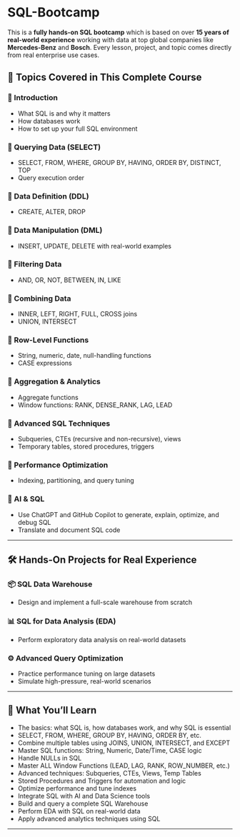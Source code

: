 # SQL-Bootcamp

This is a **fully hands-on SQL bootcamp** which is based on over **15 years of real-world experience** working with data at top global companies like **Mercedes-Benz** and **Bosch**. Every lesson, project, and topic comes directly from real enterprise use cases.

## 📘 Topics Covered in This Complete Course

### 🔹 Introduction
- What SQL is and why it matters
- How databases work
- How to set up your full SQL environment

### 🔹 Querying Data (SELECT)
- SELECT, FROM, WHERE, GROUP BY, HAVING, ORDER BY, DISTINCT, TOP
- Query execution order

### 🔹 Data Definition (DDL)
- CREATE, ALTER, DROP

### 🔹 Data Manipulation (DML)
- INSERT, UPDATE, DELETE with real-world examples

### 🔹 Filtering Data
- AND, OR, NOT, BETWEEN, IN, LIKE

### 🔹 Combining Data
- INNER, LEFT, RIGHT, FULL, CROSS joins  
- UNION, INTERSECT

### 🔹 Row-Level Functions
- String, numeric, date, null-handling functions  
- CASE expressions

### 🔹 Aggregation & Analytics
- Aggregate functions  
- Window functions: RANK, DENSE_RANK, LAG, LEAD

### 🔹 Advanced SQL Techniques
- Subqueries, CTEs (recursive and non-recursive), views  
- Temporary tables, stored procedures, triggers

### 🔹 Performance Optimization
- Indexing, partitioning, and query tuning

### 🔹 AI & SQL
- Use ChatGPT and GitHub Copilot to generate, explain, optimize, and debug SQL  
- Translate and document SQL code

---

## 🛠️ Hands-On Projects for Real Experience

### 📦 SQL Data Warehouse
- Design and implement a full-scale warehouse from scratch

### 📊 SQL for Data Analysis (EDA)
- Perform exploratory data analysis on real-world datasets

### ⚙️ Advanced Query Optimization
- Practice performance tuning on large datasets  
- Simulate high-pressure, real-world scenarios

---

## 🚀 What You’ll Learn

- The basics: what SQL is, how databases work, and why SQL is essential
- SELECT, FROM, WHERE, GROUP BY, HAVING, ORDER BY, etc.
- Combine multiple tables using JOINS, UNION, INTERSECT, and EXCEPT
- Master SQL functions: String, Numeric, Date/Time, CASE logic
- Handle NULLs in SQL
- Master ALL Window Functions (LEAD, LAG, RANK, ROW_NUMBER, etc.)
- Advanced techniques: Subqueries, CTEs, Views, Temp Tables
- Stored Procedures and Triggers for automation and logic
- Optimize performance and tune indexes
- Integrate SQL with AI and Data Science tools
- Build and query a complete SQL Warehouse
- Perform EDA with SQL on real-world data
- Apply advanced analytics techniques using SQL
---

